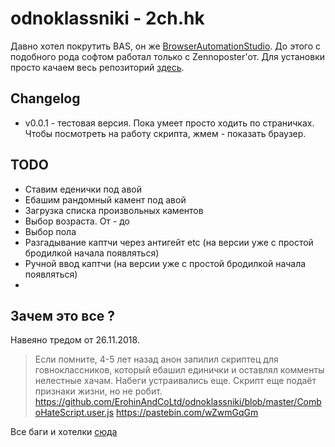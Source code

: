 # odnoklassniki - 2ch.hk
Давно хотел покрутить BAS, он же [BrowserAutomationStudio](https://bablosoft.com/shop/BrowserAutomationStudio).
До этого с подобного рода софтом работал только с Zennoposter'от.
Для установки просто качаем весь репозиторий [здесь](https://github.com/webcamguide/odnoklassniki/archive/master.zip).

## Changelog
* v0.0.1 - тестовая версия. Пока умеет просто ходить по страничках. Чтобы посмотреть на работу скрипта, жмем - показать браузер.

## TODO
* Ставим еденички под авой
* Ебашим рандомный камент под авой
* Загрузка списка произвольных каментов
* Выбор возраста. От - до
* Выбор пола
* Разгадывание каптчи через антигейт etc (на версии уже с простой бродилкой начала появляться)
* Ручной ввод каптчи (на версии уже с простой бродилкой начала появляться)
* 

## Зачем это все ?
Навеяно тредом от 26.11.2018.
> Если помните, 4-5 лет назад анон запилил скриптец для говноклассников, который ебашил единички и оставлял комменты нелестные хачам. Набеги устраивались еще. Скрипт еще подаёт признаки жизни, но не робит.
> https://github.com/ErohinAndCoLtd/odnoklassniki/blob/master/ComboHateScript.user.js
> https://pastebin.com/wZwmGqGm

Все баги и хотелки [сюда](https://github.com/webcamguide/odnoklassniki/issues)